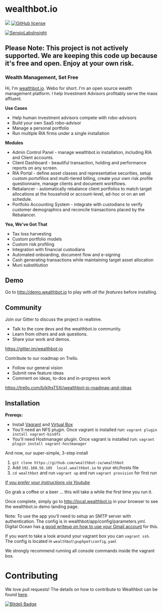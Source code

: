 wealthbot.io
===============

[![](https://www.codeshelter.co/static/badges/badge-flat.svg)](https://www.codeshelter.co/)
[![GitHub license](https://img.shields.io/github/license/mashape/apistatus.svg)]()

[![SensioLabsInsight](https://insight.sensiolabs.com/projects/881769ff-b0e8-43f0-b67f-e0915d7aee5f/big.png)](https://insight.sensiolabs.com/projects/881769ff-b0e8-43f0-b67f-e0915d7aee5f)

## Please Note: This project is not actively supported. We are keeping this code up because it's free and open. Enjoy at your own risk.

### Wealth Management, Set Free

Hi, I'm [wealthbot.io](http://wealthbot.io). Webo for short. I'm an open source wealth management platform. I help Investment Advisors profitably serve the mass affluent.

**Use Cases**

* Help human investment advisors compete with robo-advisors
* Build your own SaaS robo-advisor
* Manage a personal portfolio
* Run multiple RIA firms under a single installation

**Modules**

* Admin Control Panel - manage wealthbot.io installation, including RIA and Client accounts.
* Client Dashboard - beautiful transaction, holding and performance reports on any screen.
* RIA Portal - define asset classes and representative securities, setup custom portofilios and multi-tiered billing, create your own risk profile questionnaire,  manage clients and document workflows.
* Rebalancer - automatically rebalance client portfolios to match target allocations at the household or account-level, ad-hoc or on an set schedule.
* Portfolio Accounting System - integrate with custodians to verify customer demographics and reconcile transactions placed by the Rebalancer.

**Yea, We've Got That**

* Tax loss harvesting
* Custom portfolio models
* Custom risk profiling
* Integration with financial custodians
* Automated onboarding, document flow and e-signing
* Cash generating transactions while maintaining target asset allocation
* Muni substitiution

## Demo

Go to http://demo.wealthbot.io to play with *all the features* before installing.

## Community

Join our Gitter to discuss the project in realtime.
* Talk to the core devs and the wealthbot.io community.
* Learn from others and ask questions.
* Share your work and demos.

https://gitter.im/wealthbot-io

Contribute to our roadmap on Trello.
* Follow our general vision
* Submit new feature ideas
* Comment on ideas, to-dos and in-progress work

https://trello.com/b/klhsT5Xj/wealthbot-io-roadmap-and-ideas

## Installation

**Prereqs:**
* Install [Vagrant](https://www.vagrantup.com/) and [Virtual Box](https://www.virtualbox.org/)
* You'll need an NFS plugin. Once vagrant is installed run: `vagrant plugin install vagrant-bindfs`
* You'll need Hostmanager plugin. Once vagrant is installed run: `vagrant plugin install vagrant-hostmanager`

And now, our super-simple, 3-step install

1. `git clone https://github.com/wealthbot-io/wealthbot`
2. Add `192.168.56.105  local.wealthbot.io` to your etc/hosts file
3. `cd wealthbot` and run `vagrant up` and run `vagrant provision` for first run

*[If you prefer your instructions via Youtube](https://www.youtube.com/watch?v=cZQONErBFXo)*

Go grab a coffee or a beer ... this will take a while the first time you run it.

Once complete, simply go to http://local.wealthbot.io in your browser to see the wealthbot.io demo landing page.

Note: To use the app you'll need to setup an SMTP server with authentication. The config is in wealthbot/app/config/parameters.yml. Digital Ocean has [a good writeup on how to use your Gmail account](https://www.digitalocean.com/community/tutorials/how-to-use-google-s-smtp-server) for this. 

If you want to take a look around your vagrant box you can `vagrant ssh`.
The config is located in `wealthbot\puphpet\config.yaml`

We strongly recommend running all console commands inside the vagrant box.

# Contributing 

We love pull requests! The details on how to contribute to Wealthbot can be found [here](CONTRIBUTING.md).



[![Bitdeli Badge](https://d2weczhvl823v0.cloudfront.net/wealthbot-io/wealthbot/trend.png)](https://bitdeli.com/free "Bitdeli Badge")

